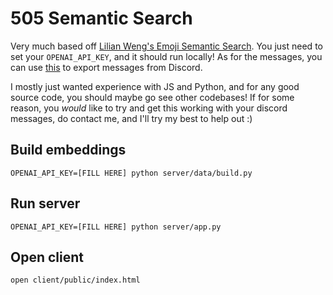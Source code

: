 # 505 Semantic Search

Very much based off [Lilian Weng's Emoji Semantic Search](https://github.com/lilianweng/emoji-semantic-search/tree/main). You just need to set your `OPENAI_API_KEY`, and it should run locally! As for the messages, you can use [this](https://github.com/Tyrrrz/DiscordChatExporter) to export messages from Discord.

I mostly just wanted experience with JS and Python, and for any good source code, you should maybe go see other codebases! If for some reason, you *would* like to try and get this working with your discord messages, do contact me, and I'll try my best to help out :)

## Build embeddings

```
OPENAI_API_KEY=[FILL HERE] python server/data/build.py
```

## Run server

```
OPENAI_API_KEY=[FILL HERE] python server/app.py
```

## Open client

```
open client/public/index.html
```
